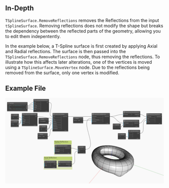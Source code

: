 ## In-Depth
`TSplineSurface.RemoveReflections` removes the Reflections from the input `tSplineSurface`. Removing reflections does not modify the shape but breaks the dependency between the reflected parts of the geometry, allowing you to edit them indepentently.

In the example below, a T-Spline surface is first created by applying Axial and Radial reflections. The surface is then passed into the `TSplineSurface.RemoveReflections` node, thus removing the reflections. To illustrate how this affects later alterations, one of the vertices is moved using a `TSplineSurface.MoveVertex` node. Due to the reflections being removed from the surface, only one vertex is modified. 

## Example File

![Example](./Autodesk.DesignScript.Geometry.TSpline.TSplineSurface.RemoveReflections_img.jpg)